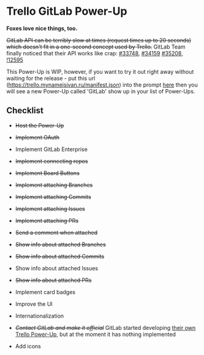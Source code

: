 # Trello GitLab Power-Up

**Foxes love nice things, too.**

~~GitLab API can be terribly slow at times (request times up to 20 seconds) which doesn't fit in a one-second concept used by Trello.~~ GitLab Team finally noticed that their API works like crap: [#33748](https://gitlab.com/gitlab-org/gitlab-ce/issues/33748), [#34159](https://gitlab.com/gitlab-org/gitlab-ce/issues/34159) [#35208](https://gitlab.com/gitlab-org/gitlab-ce/issues/35208), [!12595](https://gitlab.com/gitlab-org/gitlab-ce/merge_requests/12595)

This Power-Up is WIP, however, if you want to try it out right away without waiting for the release - put this url (https://trello.mynameisivan.ru/manifest.json) into the prompt [here](https://trello.com/power-up-preview) then you will see a new Power-Up called 'GitLab' show up in your list of Power-Ups.

## Checklist

- ~~Host the Power-Up~~

- ~~Implement OAuth~~

- Implement GitLab Enterprise

- ~~Implement connecting repos~~

- ~~Implement Board Buttons~~

- ~~Implement attaching Branches~~

- ~~Implement attaching Commits~~

- ~~Implement attaching Issues~~

- ~~Implement attaching PRs~~

- ~~Send a comment when attached~~

- ~~Show info about attached Branches~~

- ~~Show info about attached Commits~~

- Show info about attached Issues

- ~~Show info about attached PRs~~

- Implement card badges

- Improve the UI

- Internationalization

- *~~Contact GitLab and make it official~~* GitLab started developing [their own Trello Power-Up](https://gitlab.com/gitlab-org/trello-power-up), but at the moment it has nothing implemented

- Add icons